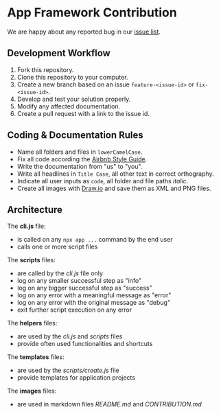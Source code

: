 # App Framework Contribution

We are happy about any reported bug in our [issue list](https://github.com/scriptPilot/app-framework/issues).

## Development Workflow

1. Fork this repository.
2. Clone this repository to your computer.
3. Create a new branch based on an issue `feature-<issue-id>` or `fix-<issue-id>`.
4. Develop and test your solution properly.
5. Modify any affected documentation.
6. Create a pull request with a link to the issue id.

## Coding & Documentation Rules

- Name all folders and files in `lowerCamelCase`.
- Fix all code according the [Airbnb Style Guide](https://github.com/airbnb/javascript).
- Write the documentation from "us" to "you".
- Write all headlines in `Title Case`, all other text in correct orthography.
- Indicate all user inputs as `code`, all folder and file paths *italic*.
- Create all images with [Draw.io](https://www.draw.io/) and save them as XML and PNG files.

## Architecture

The **cli.js** file:

- is called on any `npx app ...` command by the end user
- calls one or more script files

The **scripts** files:

- are called by the *cli.js* file only
- log on any smaller successful step as "info"
- log on any bigger successful step as "success"
- log on any error with a meaningful message as "error"
- log on any error with the original message as "debug"
- exit further script execution on any error

The **helpers** files:

- are used by the *cli.js* and *scripts* files
- provide often used functionalities and shortcuts

The **templates** files:

- are used by the *scripts/create.js* file
- provide templates for application projects

The **images** files:

- are used in markdown files *README.md* and *CONTRIBUTION.md*
